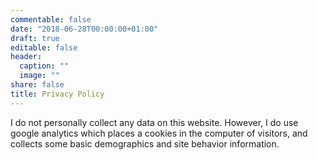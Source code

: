 ```yaml
---
commentable: false
date: "2018-06-28T00:00:00+01:00"
draft: true
editable: false
header:
  caption: ""
  image: ""
share: false
title: Privacy Policy
---
```


I do not personally collect any data on this website. However, I do use google analytics which places a cookies in the computer of visitors, and collects some basic demographics and site behavior information.
